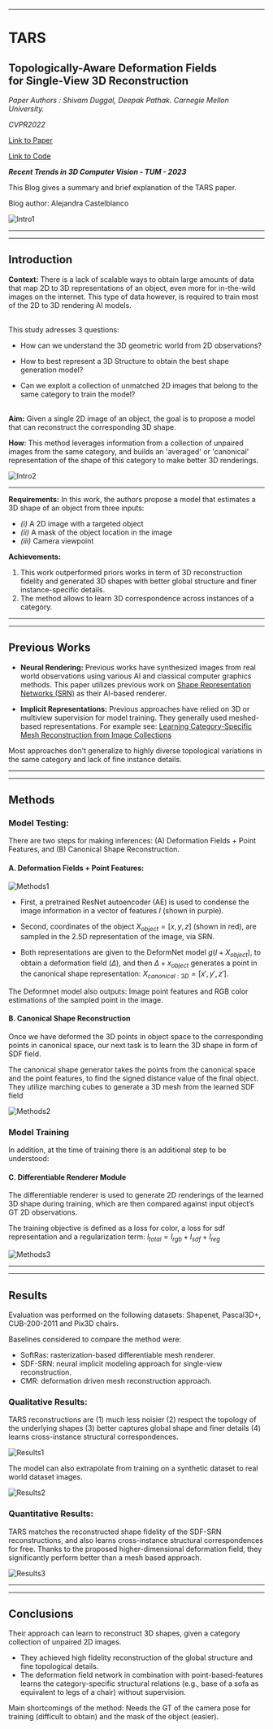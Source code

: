 ---

# __TARS__
## __Topologically-Aware Deformation Fields <br>for Single-View 3D Reconstruction__
*Paper Authors : Shivam Duggal, Deepak Pathak. Carnegie Mellon University.*

*CVPR2022*

[Link to Paper](https://doi.org/10.48550/arXiv.2205.06267)


[Link to Code](https://github.com/ShivamDuggal4/TARS3D)

*__Recent Trends in 3D Computer Vision - TUM - 2023__*

This Blog gives a summary and brief explanation of the TARS paper.

Blog author: Alejandra Castelblanco


![Intro1](images/intro_image.png)
___
___

## __Introduction__

__Context:__
There is a lack of scalable ways to obtain large amounts of data that map 2D to 3D representations of an object, even more for in-the-wild images on the internet. This type of data however, is  required to train most of the 2D to 3D rendering AI models.
<br><br>

This study adresses 3 questions:
- How can we understand the 3D geometric world from 2D observations?

- How to best represent a 3D Structure to obtain the best shape generation model?

- Can we exploit a collection of unmatched 2D images that belong to the same category to train the model?
<br><br>

__Aim:__ Given a single 2D image of an object, the goal is to propose a model that can reconstruct the corresponding 3D shape. 

__How__: This method leverages information from a collection of unpaired images from the same category, and builds an 'averaged' or 'canonical' representation of the shape of this category to make better 3D renderings.


![Intro2](images/intro_image_2.png)

___
__Requirements:__
In this work, the authors propose a model that estimates a 3D shape of an object from three inputs: 
- *(i)* A 2D image with a targeted object 
- *(ii)* A mask of the object location in the image
- *(iii)* Camera viewpoint


__Achievements:__

1. This work outperformed priors works in term of 3D reconstruction fidelity and generated 3D shapes with better global structure and finer instance-specific details. 
2. The method allows to learn 3D correspondence across instances of a category.
___
___

## __Previous Works__

- __Neural Rendering:__ Previous works have synthesized images from real world observations using various AI and classical computer graphics methods. This paper utilizes previous work on [Shape Representation Networks (SRN)](https://doi.org/10.48550/arXiv.1906.01618) as their AI-based renderer. 

- __Implicit Representations:__ Previous approaches have relied on 3D or multiview supervision for model training. They generally used meshed-based representations. For example see: [Learning Category-Specific Mesh Reconstruction from Image Collections](https://doi.org/10.48550/arXiv.1803.07549)

Most approaches don’t generalize to highly diverse topological variations in the same category and lack of fine instance details.

___
___
## __Methods__

### __Model Testing:__ 

There are two steps for making inferences: (A) Deformation Fields + Point Features, and (B) Canonical Shape Reconstruction.

#### __A. Deformation Fields + Point Features:__

![Methods1](images/methods_1.png)

- First, a pretrained ResNet autoencoder (AE) is used to condense the image information in a vector of features $I$ (shown in purple). 

- Second, coordinates of the object $X_{object}=[x,y,z]$ (shown in red), are sampled in the 2.5D representation of the image, via SRN. 

- Both representations are given to the DeformNet model $g(I + X_{object})$, to obtain a deformation field $(\Delta)$, and then $\Delta + x_{object}$ generates a point in the canonical shape representation: $X_{canonical:3D}=[x',y',z']$.

The Deformnet model also outputs: Image point features and RGB color estimations of the sampled point in the image.

#### __B. Canonical Shape Reconstruction__ 
Once we have deformed the 3D points in object space to the corresponding points in canonical space, our next task is to learn the 3D shape in form of SDF field. 

The canonical shape generator takes the points from the canonical space and the point features, to find the signed distance value of the final object. They utilize marching cubes to generate a 3D mesh from the learned SDF field

![Methods2](images/methods_2.png)

### __Model Training__
In addition, at the time of training there is an additional step to be understood:

#### C. Differentiable Renderer Module
The differentiable renderer is used to generate 2D renderings of the learned 3D shape during training, which are then compared against input object’s GT 2D observations.

The training objective is defined as a loss for color, a loss for sdf representation and a regularization term: $l_{total} = l_{rgb}+l_{sdf}+l_{reg}$

![Methods3](images/methods_3.png)

___
___

## __Results__
Evaluation was performed on the following datasets: Shapenet, Pascal3D+, CUB-200-2011 and Pix3D chairs.

Baselines considered to compare the method were: 
- SoftRas: rasterization-based differentiable mesh renderer.
- SDF-SRN: neural implicit modeling approach for single-view reconstruction. 
- CMR: deformation driven mesh reconstruction approach.

### Qualitative Results:
TARS reconstructions are (1) much less noisier
(2) respect the topology of the underlying shapes
(3) better captures global shape and finer details
(4) learns cross-instance structural correspondences.

![Results1](images/results_1.png)

The model can also extrapolate from training on a synthetic dataset to real world dataset images.

![Results2](images/results_2.png)

### Quantitative Results:
TARS matches the reconstructed shape fidelity of the SDF-SRN reconstructions, and also learns cross-instance structural correspondences for free. Thanks to the proposed higher-dimensional deformation field, they significantly perform better than a mesh based approach.


![Results3](images/results_3.png)

___
___
## __Conclusions__

Their approach can learn to reconstruct 3D shapes, given a category collection of unpaired 2D images.

- They achieved high fidelity reconstruction of the global structure and fine topological details. 
- The deformation field network in combination with point-based-features learns the category-specific structural relations (e.g., base of a sofa as equivalent to legs of a chair) without supervision. 

Main shortcomings of the method: Needs the GT of the camera pose for training (difficult to obtain) and the mask of the object (easier).


